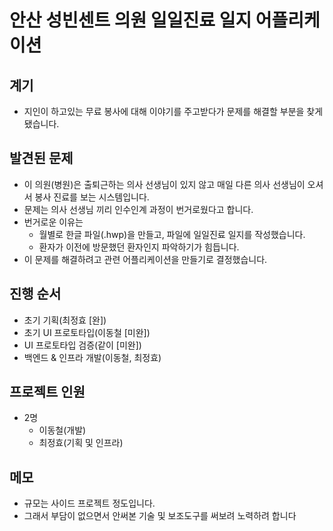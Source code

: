 # 안산 성빈센트 의원 일일진료 일지 어플리케이션

## 계기
- 지인이 하고있는 무료 봉사에 대해 이야기를 주고받다가 문제를 해결할 부분을 찾게 됐습니다.


## 발견된 문제
* 이 의원(병원)은 출퇴근하는 의사 선생님이 있지 않고 매일 다른 의사 선생님이 오셔서 봉사 진료를 보는 시스템입니다.
* 문제는 의사 선생님 끼리 인수인계 과정이 번거로웠다고 합니다.
* 번거로운 이유는 
  * 월별로 한글 파일(.hwp)을 만들고, 파일에 일일진료 일지를 작성했습니다.
  * 환자가 이전에 방문했던 환자인지 파악하기가 힘듭니다.
* 이 문제를 해결하려고 관련 어플리케이션을 만들기로 결정했습니다.

## 진행 순서
* 초기 기획(최정효 [완])
* 초기 UI 프로토타입(이동철 [미완])
* UI 프로토타입 검증(같이 [미완])
* 백엔드 & 인프라 개발(이동철, 최정효)


## 프로젝트 인원
- 2명
    - 이동철(개발)
    - 최정효(기획 및 인프라)

## 메모
- 규모는 사이드 프로젝트 정도입니다. 
- 그래서 부담이 없으면서 안써본 기술 및 보조도구를 써보려 노력하려 합니다   
